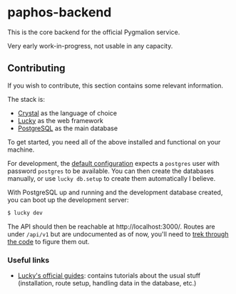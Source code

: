 # paphos-backend

This is the core backend for the official Pygmalion service.

Very early work-in-progress, not usable in any capacity.

## Contributing

If you wish to contribute, this section contains some relevant information.

The stack is:

- [Crystal](https://crystal-lang.org/) as the language of choice
- [Lucky](https://luckyframework.org/) as the web framework
- [PostgreSQL](https://www.postgresql.org/) as the main database

To get started, you need all of the above installed and functional on your machine.

For development, the [default configuration](./config/database.cr) expects a `postgres` user with password `postgres` to be available. You can then create the databases manually, or use `lucky db.setup` to create them automatically I believe.

With PostgreSQL up and running and the development database created, you can boot up the development server:

```bash
$ lucky dev
```

The API should then be reachable at http://localhost:3000/. Routes are under `/api/v1` but are undocumented as of now, you'll need to [trek through the code](./src/actions/api/v1) to figure them out.

### Useful links

- [Lucky's official guides](https://luckyframework.org/guides/getting-started/installing): contains tutorials about the usual stuff (installation, route setup, handling data in the database, etc.)

